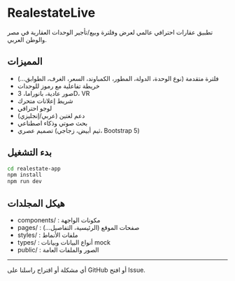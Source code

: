 # RealestateLive

تطبيق عقارات احترافي عالمي لعرض وفلترة وبيع/تأجير الوحدات العقارية في مصر والوطن العربي.

## المميزات
- فلترة متقدمة (نوع الوحدة، الدولة، المطور، الكمباوند، السعر، الغرف، الطوابق...)
- خريطة تفاعلية مع رموز للوحدات
- صور عادية، بانوراما، 3D، VR
- شريط إعلانات متحرك
- لوجو احترافي
- دعم لغتين (عربي/إنجليزي)
- بحث صوتي وذكاء اصطناعي
- تصميم عصري (ثيم أبيض، زجاجي، Bootstrap 5)

## بدء التشغيل
```bash
cd realestate-app
npm install
npm run dev
```

## هيكل المجلدات
- components/ : مكونات الواجهة
- pages/ : صفحات الموقع (الرئيسية، التفاصيل...)
- styles/ : ملفات الأنماط
- types/ : أنواع البيانات وبيانات mock
- public/ : الصور والملفات العامة

---

أي مشكلة أو اقتراح راسلنا على GitHub أو افتح Issue.
